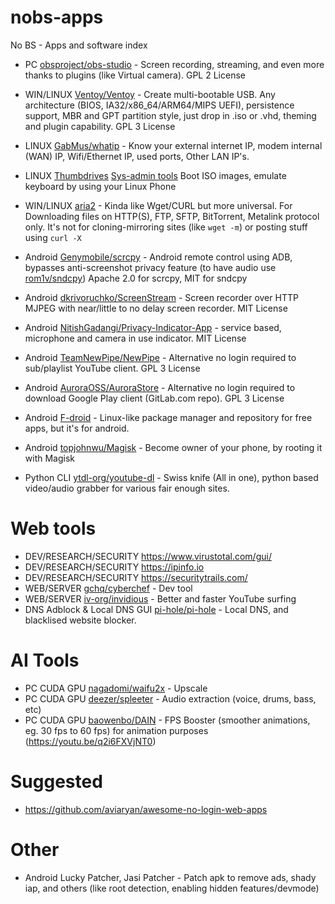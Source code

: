 # nobs-apps
No BS - Apps and software index

- PC [obsproject/obs-studio](https://github.com/obsproject/obs-studio) - Screen recording, streaming, and even more thanks to plugins (like Virtual camera). GPL 2 License
- WIN/LINUX [Ventoy/Ventoy](https://github.com/ventoy/Ventoy) - Create multi-bootable USB. Any architecture (BIOS, IA32/x86_64/ARM64/MIPS UEFI), persistence support, MBR and GPT partition style, just drop in .iso or .vhd, theming and plugin capability. GPL 3 License
- LINUX [GabMus/whatip](https://gitlab.gnome.org/GabMus/whatip) - Know your external internet IP, modem internal (WAN) IP, Wifi/Ethernet IP, used ports, Other LAN IP's.
- LINUX [Thumbdrives](https://git.sr.ht/~martijnbraam/thumbdrives) [Sys-admin tools](https://bitbucket.org/hackersgame/iso_tools/src/master/) Boot ISO images, emulate keyboard by using your Linux Phone
- WIN/LINUX [aria2](https://github.com/aria2/aria2) - Kinda like Wget/CURL but more universal. For Downloading files on HTTP(S), FTP, SFTP, BitTorrent, Metalink protocol only. It's not for cloning-mirroring sites (like `wget -m`) or posting stuff using `curl -X`
- Android [Genymobile/scrcpy](https://github.com/Genymobile/scrcpy) - Android remote control using ADB, bypasses anti-screenshot privacy feature (to have audio use [rom1v/sndcpy](https://github.com/rom1v/sndcpy)) Apache 2.0 for scrcpy, MIT for sndcpy
- Android [dkrivoruchko/ScreenStream](https://github.com/dkrivoruchko/ScreenStream) - Screen recorder over HTTP MJPEG with near/little to no delay screen recorder. MIT License
- Android [NitishGadangi/Privacy-Indicator-App](https://github.com/NitishGadangi/Privacy-Indicator-App) - service based, microphone and camera in use indicator. MIT License
- Android [TeamNewPipe/NewPipe](https://github.com/TeamNewPipe/NewPipe) - Alternative no login required to sub/playlist YouTube client. GPL 3 License
- Android [AuroraOSS/AuroraStore](https://gitlab.com/AuroraOSS/AuroraStore) - Alternative no login required to download Google Play client (GitLab.com repo). GPL 3 License
- Android [F-droid](https://gitlab.com/fdroid) - Linux-like package manager and repository for free apps, but it's for android.
- Android [topjohnwu/Magisk](https://github.com/topjohnwu/Magisk) - Become owner of your phone, by rooting it with Magisk

- Python CLI [ytdl-org/youtube-dl](https://github.com/ytdl-org/youtube-dl) - Swiss knife (All in one), python based video/audio grabber for various fair enough sites.

# Web tools
- DEV/RESEARCH/SECURITY https://www.virustotal.com/gui/
- DEV/RESEARCH/SECURITY https://ipinfo.io
- DEV/RESEARCH/SECURITY https://securitytrails.com/
- WEB/SERVER [gchq/cyberchef](https://github.com/gchq/cyberchef) - Dev tool
- WEB/SERVER [iv-org/invidious](https://github.com/iv-org/invidious) - Better and faster YouTube surfing
- DNS Adblock & Local DNS GUI [pi-hole/pi-hole](https://github.com/pi-hole/pi-hole) - Local DNS, and blacklised website blocker.

# AI Tools
- PC CUDA GPU [nagadomi/waifu2x](https://github.com/nagadomi/waifu2x) - Upscale
- PC CUDA GPU [deezer/spleeter](https://github.com/deezer/spleeter) - Audio extraction (voice, drums, bass, etc)
- PC CUDA GPU [baowenbo/DAIN](https://github.com/baowenbo/DAIN) - FPS Booster (smoother animations, eg. 30 fps to 60 fps) for animation purposes (https://youtu.be/q2i6FXVjNT0)

# Suggested
- https://github.com/aviaryan/awesome-no-login-web-apps

# Other
- Android Lucky Patcher, Jasi Patcher - Patch apk to remove ads, shady iap, and others (like root detection, enabling hidden features/devmode)
